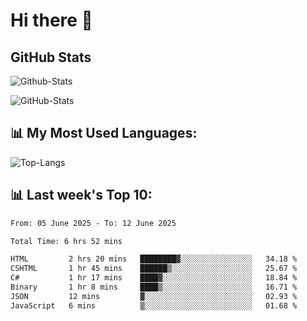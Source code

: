 # Hi there 👋

## GitHub Stats
![Github-Stats](https://github-readme-stats-sigma-five.vercel.app/api?username=ltorson&show_icons=true&theme=radical&count_private=true&show=reviews,discussions_started,discussions_answered,prs_merged,prs_merged_percentage)

![GitHub-Stats](https://github-readme-stats.vercel.app/api/wakatime?username=LeeTorson&theme=synthwave&size_weight=0.5&count_weight=0.5&title_color=36F9F6&langs_count=10&count_private=true)

## 📊 My Most Used Languages:
![Top-Langs](https://github-readme-stats-sigma-five.vercel.app/api/top-langs/?username=LTorson&layout=compact&langs_count=10)


## 📊 Last week's Top 10:
<!--START_SECTION:waka-->

```txt
From: 05 June 2025 - To: 12 June 2025

Total Time: 6 hrs 52 mins

HTML         2 hrs 20 mins   ████████▓░░░░░░░░░░░░░░░░   34.18 %
CSHTML       1 hr 45 mins    ██████▒░░░░░░░░░░░░░░░░░░   25.67 %
C#           1 hr 17 mins    ████▓░░░░░░░░░░░░░░░░░░░░   18.84 %
Binary       1 hr 8 mins     ████▒░░░░░░░░░░░░░░░░░░░░   16.71 %
JSON         12 mins         ▓░░░░░░░░░░░░░░░░░░░░░░░░   02.93 %
JavaScript   6 mins          ▒░░░░░░░░░░░░░░░░░░░░░░░░   01.68 %
```

<!--END_SECTION:waka-->
